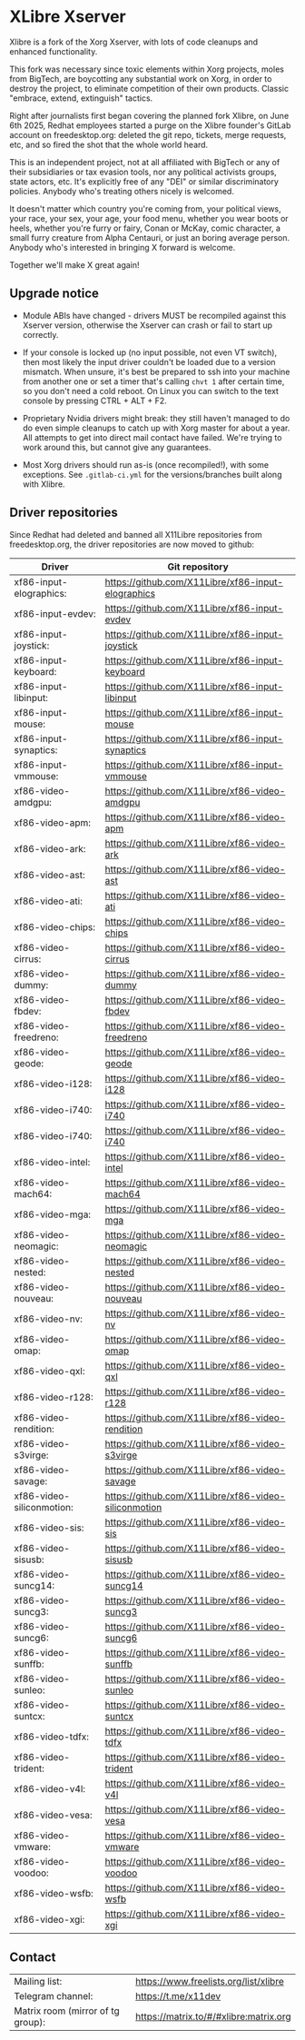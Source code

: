 XLibre Xserver
===============

Xlibre is a fork of the Xorg Xserver, with lots of code cleanups
and enhanced functionality.

This fork was necessary since toxic elements within Xorg projects, moles
from BigTech, are boycotting any substantial work on Xorg, in order to
destroy the project, to eliminate competition of their own products.
Classic "embrace, extend, extinguish" tactics.

Right after journalists first began covering the planned fork Xlibre,
on June 6th 2025, Redhat employees started a purge on the Xlibre founder's
GitLab account on freedesktop.org: deleted the git repo, tickets, merge
requests, etc, and so fired the shot that the whole world heard.

This is an independent project, not at all affiliated with BigTech or any
of their subsidiaries or tax evasion tools, nor any political activists
groups, state actors, etc. It's explicitly free of any "DEI" or similar
discriminatory policies. Anybody who's treating others nicely is welcomed.

It doesn't matter which country you're coming from, your political views,
your race, your sex, your age, your food menu, whether you wear boots or
heels, whether you're furry or fairy, Conan or McKay, comic character, a
small furry creature from Alpha Centauri, or just an boring average person.
Anybody who's interested in bringing X forward is welcome.

Together we'll make X great again!

Upgrade notice
--------------

* Module ABIs have changed - drivers MUST be recompiled against this Xserver
  version, otherwise the Xserver can crash or fail to start up correctly.

* If your console is locked up (no input possible, not even VT switch), then
  most likely the input driver couldn't be loaded due to a version mismatch.
  When unsure, it's best be prepared to ssh into your machine from another one
  or set a timer that's calling `chvt 1` after certain time, so you don't
  need a cold reboot. On Linux you can switch to the text console by pressing
  CTRL + ALT + F2.

* Proprietary Nvidia drivers might break: they still haven't managed to do
  do even simple cleanups to catch up with Xorg master for about a year.
  All attempts to get into direct mail contact have failed. We're trying to
  work around this, but cannot give any guarantees.

* Most Xorg drivers should run as-is (once recompiled!), with some exceptions.
  See `.gitlab-ci.yml` for the versions/branches built along with Xlibre.


Driver repositories
-------------------

Since Redhat had deleted and banned all X11Libre repositories from freedesktop.org,
the driver repositories are now moved to github:

| Driver | Git repository |
| --- | --- |
| xf86-input-elographics:   | https://github.com/X11Libre/xf86-input-elographics    |
| xf86-input-evdev:         | https://github.com/X11Libre/xf86-input-evdev          |
| xf86-input-joystick:      | https://github.com/X11Libre/xf86-input-joystick       |
| xf86-input-keyboard:      | https://github.com/X11Libre/xf86-input-keyboard       |
| xf86-input-libinput:      | https://github.com/X11Libre/xf86-input-libinput       |
| xf86-input-mouse:         | https://github.com/X11Libre/xf86-input-mouse          |
| xf86-input-synaptics:     | https://github.com/X11Libre/xf86-input-synaptics      |
| xf86-input-vmmouse:       | https://github.com/X11Libre/xf86-input-vmmouse        |
| xf86-video-amdgpu:        | https://github.com/X11Libre/xf86-video-amdgpu         |
| xf86-video-apm:           | https://github.com/X11Libre/xf86-video-apm            |
| xf86-video-ark:           | https://github.com/X11Libre/xf86-video-ark            |
| xf86-video-ast:           | https://github.com/X11Libre/xf86-video-ast            |
| xf86-video-ati:           | https://github.com/X11Libre/xf86-video-ati            |
| xf86-video-chips:         | https://github.com/X11Libre/xf86-video-chips          |
| xf86-video-cirrus:        | https://github.com/X11Libre/xf86-video-cirrus         |
| xf86-video-dummy:         | https://github.com/X11Libre/xf86-video-dummy          |
| xf86-video-fbdev:         | https://github.com/X11Libre/xf86-video-fbdev          |
| xf86-video-freedreno:     | https://github.com/X11Libre/xf86-video-freedreno      |
| xf86-video-geode:         | https://github.com/X11Libre/xf86-video-geode          |
| xf86-video-i128:          | https://github.com/X11Libre/xf86-video-i128           |
| xf86-video-i740:          | https://github.com/X11Libre/xf86-video-i740           |
| xf86-video-i740:          | https://github.com/X11Libre/xf86-video-i740           |
| xf86-video-intel:         | https://github.com/X11Libre/xf86-video-intel          |
| xf86-video-mach64:        | https://github.com/X11Libre/xf86-video-mach64         |
| xf86-video-mga:           | https://github.com/X11Libre/xf86-video-mga            |
| xf86-video-neomagic:      | https://github.com/X11Libre/xf86-video-neomagic       |
| xf86-video-nested:        | https://github.com/X11Libre/xf86-video-nested         |
| xf86-video-nouveau:       | https://github.com/X11Libre/xf86-video-nouveau        |
| xf86-video-nv:            | https://github.com/X11Libre/xf86-video-nv             |
| xf86-video-omap:          | https://github.com/X11Libre/xf86-video-omap           |
| xf86-video-qxl:           | https://github.com/X11Libre/xf86-video-qxl            |
| xf86-video-r128:          | https://github.com/X11Libre/xf86-video-r128           |
| xf86-video-rendition:     | https://github.com/X11Libre/xf86-video-rendition      |
| xf86-video-s3virge:       | https://github.com/X11Libre/xf86-video-s3virge        |
| xf86-video-savage:        | https://github.com/X11Libre/xf86-video-savage         |
| xf86-video-siliconmotion: | https://github.com/X11Libre/xf86-video-siliconmotion  |
| xf86-video-sis:           | https://github.com/X11Libre/xf86-video-sis            |
| xf86-video-sisusb:        | https://github.com/X11Libre/xf86-video-sisusb         |
| xf86-video-suncg14:       | https://github.com/X11Libre/xf86-video-suncg14        |
| xf86-video-suncg3:        | https://github.com/X11Libre/xf86-video-suncg3         |
| xf86-video-suncg6:        | https://github.com/X11Libre/xf86-video-suncg6         |
| xf86-video-sunffb:        | https://github.com/X11Libre/xf86-video-sunffb         |
| xf86-video-sunleo:        | https://github.com/X11Libre/xf86-video-sunleo         |
| xf86-video-suntcx:        | https://github.com/X11Libre/xf86-video-suntcx         |
| xf86-video-tdfx:          | https://github.com/X11Libre/xf86-video-tdfx           |
| xf86-video-trident:       | https://github.com/X11Libre/xf86-video-trident        |
| xf86-video-v4l:           | https://github.com/X11Libre/xf86-video-v4l            |
| xf86-video-vesa:          | https://github.com/X11Libre/xf86-video-vesa           |
| xf86-video-vmware:        | https://github.com/X11Libre/xf86-video-vmware         |
| xf86-video-voodoo:        | https://github.com/X11Libre/xf86-video-voodoo         |
| xf86-video-wsfb:          | https://github.com/X11Libre/xf86-video-wsfb           |
| xf86-video-xgi:           | https://github.com/X11Libre/xf86-video-xgi            |


Contact
-------

|  |  |
| --- | --- |
| Mailing list:                     | https://www.freelists.org/list/xlibre |
| Telegram channel:                 | https://t.me/x11dev |
| Matrix room (mirror of tg group): | https://matrix.to/#/#xlibre:matrix.org |
